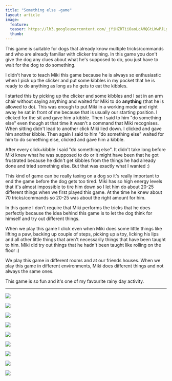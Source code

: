 ```yaml
---
title: "Something else -game"
layout: article
image:
  feature:
  teaser: https://lh3.googleusercontent.com/_jYiHZRTiiOaoLcAMQGtLWwPJLgzMVIfIzgMSvTadSGk_p4mXn2sViRxGiMOA8542vJ3zHtmAgIGvu9hZ3J4DnHDV2kBnB4qfu1FTT_K46Vl7xBNCrnznBAOrjThlstoGpDIfWgicNdVdGSGUMI8cZfowWwBo0p7pNb8D7ShwevFDVZLJg98MpAMnGJe13765pCw59DYpwwnPpyyKt-tdQJPCct0oTaCklsmWfQ1DmjB-myxAqtW_xhkh0mOMCIVXeAwWSSIMFT7RxxP_oDz6RFBNUYGZfQ0zHKpNVRiwyXCG2yZDwTzRARN8BI_u7aa35_rAmJS4EEBCkA_6YxgdVvCcr6WRWkudOPCilvusKyilVCeDP7gv2HeqPHKS74I-7r3g3EyGy7L_gqmdM93NMjvsB5yHw-sCehZokhpE058JXrgdvy3nHZixj7Rl0One7nBt2TUjtsb18-H4YBF3jj2W3jILiTvNKkGOKm1usT0310g8rjcH4pcKdpfYLr7t6W3lpuGjxqepXU6zG1HKhMNmIkrVLT-ZgVGYOcEP_QiICD3P0QQyHDGGSsf5m6fMZNf=w245
  thumb:
---
```


This game is suitable for dogs that already know multiple tricks/commands and who are already familiar with clicker training. In this game you don't give the dog any clues about what he's supposed to do, you just have to wait for the dog to do something.

I didn't have to teach Miki this game because he is always so enthusiastic when I pick up the clicker and put some kibbles in my pocket that he is ready to do anything as long as he gets to eat the kibbles.

I started this by picking up the clicker and some kibbles and I sat in an arm chair without saying anything and waited for Miki to do **anything** (that he is allowed to do). This was enough to put Miki in a working mode and right away he sat in front of me because that is usually our starting position. I clicked for the sit and gave him a kibble. Then I said to him "do something else" even though at that time it wasn't a command that Miki recognises. When sitting didn't lead to another click Miki lied down. I clicked and gave him another kibble. Then again I said to him "do something else" waited for him to do something else, clicked and gave him a kibble.

After every click+kibble I said "do something else". It didn't take long before Miki knew what he was supposed to do or it might have been that he got frustrated because he didn't get kibbles from the things he had already done and tried something else. But that was exactly what I wanted :)

This kind of game can be really taxing on a dog so it's really important to end the game before the dog gets too tired. Miki has so high energy levels that it's almost impossible to tire him down so I let him do about 20-25 different things when we first played this game. At the time he knew about 70 tricks/commands so 20-25 was about the right amount for him.

In this game I don't require that Miki performs the tricks that he does perfectly because the idea behind this game is to let the dog think for himself and try out different things.

When we play this game I click even when Miki does some little things like lifting a paw, backing up couple of steps, picking up a toy, licking his lips and all other little things that aren't necessarily things that have been taught to him. Miki did try out things that he hadn't been taught like rolling on the floor :)

We play this game in different rooms and at our friends houses. When we play this game in different environments, Miki does different things and not always the same ones.

This game is so fun and it's one of my favourite rainy day activity.

---

[![](https://lh3.googleusercontent.com/QkjMGLDXawlezJPaYvnX0m0M1yXDNfFj4Ioi3e5ZPiZEz3V-AHcGZfAWrID4Un-veDB5_363MqiSDTzfjsv4qD-OavCIdwl8xBmZygSqoDt5YLohBNsi3coOVmBkIidgtgFxhCHDrWIKhlWTIKoRNHgP0JqGoqOfDabuqR5Nrfpnb8jx0mtFVPzv1r1LSYbLtRi-F2YvYAcJtINSYaIQQzd4Sfk5zhwwjKxkG8Jc5lZQoN_bWhshXtOZ0zpopE7CXoWW3k6aknZnNvCtVIGBZZ97ASJaPlxS4WOoCwPzPX3atPGf4OkPMVJHp9lTDnrB8P77BEGJsC_4TOcjoYtdyP3jxxTkVFIrFLoszLoOlWhyAdFYUi2ew9nsOK7zEObWjvfuRfjvta-3WjIJ3bUYEsKFGAJHKCvfBzP6wlu2ubc7pVwj3pWQXEQMZzDKfnPoGLyEWULXwkPiRG47UhGPlcaPwFLS9XL2QutepWqX-Xa47FdLPa9ncCpuSTHqTUlSmNZLVHqAI3YLGRIDKcS6TbzpZmb1EP4UnZEm2h8zq33ZnL-O8CGVO-vM7E_Y-QjOeJci=w800)](https://lh3.googleusercontent.com/QkjMGLDXawlezJPaYvnX0m0M1yXDNfFj4Ioi3e5ZPiZEz3V-AHcGZfAWrID4Un-veDB5_363MqiSDTzfjsv4qD-OavCIdwl8xBmZygSqoDt5YLohBNsi3coOVmBkIidgtgFxhCHDrWIKhlWTIKoRNHgP0JqGoqOfDabuqR5Nrfpnb8jx0mtFVPzv1r1LSYbLtRi-F2YvYAcJtINSYaIQQzd4Sfk5zhwwjKxkG8Jc5lZQoN_bWhshXtOZ0zpopE7CXoWW3k6aknZnNvCtVIGBZZ97ASJaPlxS4WOoCwPzPX3atPGf4OkPMVJHp9lTDnrB8P77BEGJsC_4TOcjoYtdyP3jxxTkVFIrFLoszLoOlWhyAdFYUi2ew9nsOK7zEObWjvfuRfjvta-3WjIJ3bUYEsKFGAJHKCvfBzP6wlu2ubc7pVwj3pWQXEQMZzDKfnPoGLyEWULXwkPiRG47UhGPlcaPwFLS9XL2QutepWqX-Xa47FdLPa9ncCpuSTHqTUlSmNZLVHqAI3YLGRIDKcS6TbzpZmb1EP4UnZEm2h8zq33ZnL-O8CGVO-vM7E_Y-QjOeJci=s0)

[![](https://lh3.googleusercontent.com/vFQNewstSCDIkcoxdMYk9JHSn7dDWV-e2A1lgH6dj7OSB08AsV03EUb9PvXLHBPUvXCEnNsQWdxtA165b7m-mIxYTPmz3P-dJzurHavKevz89Uo9CH-H1xDU3A1lAXGuoCd3vm48oJqlO9MhkA9RCSAuKa7hw2yBAOktUEe8r8q5jqaCOVyrVGghFvP2mRS1NSflbFAEL3SfsuY8hTkJaHm8S4NnGra_Yzv_qAHH3zVkKkzXSOFasBJscBGbvdVTMEGoDor3syolR9pgKrpHds-dRScdCEWgdmd9uxol1vLd8YZMTMyN7T6BOIwXzTVUpwEZazLg7Oo_Xy6db-qyi78I9sYCo26UEZZxNUrQLqu2lEWyscvgO5ugnEuTE9d9oRALpRpmKO66AAVK843m-w7yqfduw5SJZ_qqTMzG8RCncTBVbtcmKOPthbuma0QgUQtlhRCtKa96TYaCSCf7u1ebEn_5wsjsF3IkLBDielK7EjyoxYgDmQdCwa02WO32Bs7WS43V6p0C8s2gdIdxlq_zRpfDnsKWJvDA9PsGtE-pq2s9ADNr3TSy5VJ-t4rH3XX5=w800)](https://lh3.googleusercontent.com/vFQNewstSCDIkcoxdMYk9JHSn7dDWV-e2A1lgH6dj7OSB08AsV03EUb9PvXLHBPUvXCEnNsQWdxtA165b7m-mIxYTPmz3P-dJzurHavKevz89Uo9CH-H1xDU3A1lAXGuoCd3vm48oJqlO9MhkA9RCSAuKa7hw2yBAOktUEe8r8q5jqaCOVyrVGghFvP2mRS1NSflbFAEL3SfsuY8hTkJaHm8S4NnGra_Yzv_qAHH3zVkKkzXSOFasBJscBGbvdVTMEGoDor3syolR9pgKrpHds-dRScdCEWgdmd9uxol1vLd8YZMTMyN7T6BOIwXzTVUpwEZazLg7Oo_Xy6db-qyi78I9sYCo26UEZZxNUrQLqu2lEWyscvgO5ugnEuTE9d9oRALpRpmKO66AAVK843m-w7yqfduw5SJZ_qqTMzG8RCncTBVbtcmKOPthbuma0QgUQtlhRCtKa96TYaCSCf7u1ebEn_5wsjsF3IkLBDielK7EjyoxYgDmQdCwa02WO32Bs7WS43V6p0C8s2gdIdxlq_zRpfDnsKWJvDA9PsGtE-pq2s9ADNr3TSy5VJ-t4rH3XX5=s0)

[![](https://lh3.googleusercontent.com/DUSZk0jq31f6J8G00fvW3wGxvvkaqm3GYsXnMzhZd8OxqO71vUrrd4ljpeXcJsfjenqK2A1xf9R7BKkiAvMnxyNz2dD2v8rYIwEtcXmkxJ1ToxKSvVDf_mFaHgQYILtjHsj1HVa0q4kRVOZ7aRFMOyZ5Upw2_i68jPAE6yFqljrWPZw6GIaWjDp3SkOgDuxl9DGohauHBWjti55nn4Y_8ojgQNXETGvNjv5yx6lFZIVXsy-ObkvqhNwXJaCOBgbxovQ9iUuyWdFw3aoTO0C8-hzUlAEv2I2Q3_qz-L8AYeqkANCR5emH3i_qigSXd3zaa1GY5bX9fmbAOaYZgu_cAAnZDtY4876TL34hqOQgi3VW1xu850ImRRsAOHtjs07z-mvVyKzmBkhzPlT53FwDrxPfjK6GzGKe6orfE3zuKi5DHZdlBoBHirGRzKzpS_7fwGsQupXLzSrhGrk4RxVnZ65MawJksYPWtCspWmhGHvQeaZhF6uQD2hx-RDWzU5qWGSA0gwe2LgsVoH7S7q3XTXuVVyeUgzDgfCEPCMRl_2n4Mqr0IKx-9Y6_vrwAiLlGs9T1=w800)](https://lh3.googleusercontent.com/DUSZk0jq31f6J8G00fvW3wGxvvkaqm3GYsXnMzhZd8OxqO71vUrrd4ljpeXcJsfjenqK2A1xf9R7BKkiAvMnxyNz2dD2v8rYIwEtcXmkxJ1ToxKSvVDf_mFaHgQYILtjHsj1HVa0q4kRVOZ7aRFMOyZ5Upw2_i68jPAE6yFqljrWPZw6GIaWjDp3SkOgDuxl9DGohauHBWjti55nn4Y_8ojgQNXETGvNjv5yx6lFZIVXsy-ObkvqhNwXJaCOBgbxovQ9iUuyWdFw3aoTO0C8-hzUlAEv2I2Q3_qz-L8AYeqkANCR5emH3i_qigSXd3zaa1GY5bX9fmbAOaYZgu_cAAnZDtY4876TL34hqOQgi3VW1xu850ImRRsAOHtjs07z-mvVyKzmBkhzPlT53FwDrxPfjK6GzGKe6orfE3zuKi5DHZdlBoBHirGRzKzpS_7fwGsQupXLzSrhGrk4RxVnZ65MawJksYPWtCspWmhGHvQeaZhF6uQD2hx-RDWzU5qWGSA0gwe2LgsVoH7S7q3XTXuVVyeUgzDgfCEPCMRl_2n4Mqr0IKx-9Y6_vrwAiLlGs9T1=s0)

[![](https://lh3.googleusercontent.com/H1nFaAPCS8PB8Vj2XLlctQ9GdtuAyRRfGepzyAV3en1hELQC0tO_mPZbmaCYoOYRcfdsAgWOnqyag54DZXNqVLx0iCFP3TtF0FtU0KOhK_alDZUlS1WSzLO5iKadZtPTi0jMvXlhpyk2X6GIPZZ1gLY2RHSbHRZZXiHGaHXLTnUG14RN9N0IYLgNL990hw-mJ1aubzc9KxVpfmPLy_zxKgmRsrI2lFQZZLel1PdEfy7bGRXmtFaZ-S2a5Bn3yLyVxp1mp-qEmyCucvXzLJ0mkVCbr2zajAoeDP5t6U8VXZotjsHMD7l6LsXrdKFQV18U5qnK9IomqI3RTOLdm04yZv0jEa1I7ys2hMt_lhTrYdSuZHsko88jgk9oRPsDlPmz-P717UrKa2zg35Ibh02yfxfCAyLWMC6DOgnKYOyYB8tNmJERhuVTDGW6gZTw7KMB4EKHOJtWPw3GYfxTw_NBMgDdqUDCYjV3aGTbvke7bZekU9LDyWkLmCQ8j8pn0d-EHaATfL69cmPZCZX5ODy_kNECpLGhy60scOdqZxL0v4B99Sm6FMaESefWKkJXKVuKAqZ4=w800)](https://lh3.googleusercontent.com/H1nFaAPCS8PB8Vj2XLlctQ9GdtuAyRRfGepzyAV3en1hELQC0tO_mPZbmaCYoOYRcfdsAgWOnqyag54DZXNqVLx0iCFP3TtF0FtU0KOhK_alDZUlS1WSzLO5iKadZtPTi0jMvXlhpyk2X6GIPZZ1gLY2RHSbHRZZXiHGaHXLTnUG14RN9N0IYLgNL990hw-mJ1aubzc9KxVpfmPLy_zxKgmRsrI2lFQZZLel1PdEfy7bGRXmtFaZ-S2a5Bn3yLyVxp1mp-qEmyCucvXzLJ0mkVCbr2zajAoeDP5t6U8VXZotjsHMD7l6LsXrdKFQV18U5qnK9IomqI3RTOLdm04yZv0jEa1I7ys2hMt_lhTrYdSuZHsko88jgk9oRPsDlPmz-P717UrKa2zg35Ibh02yfxfCAyLWMC6DOgnKYOyYB8tNmJERhuVTDGW6gZTw7KMB4EKHOJtWPw3GYfxTw_NBMgDdqUDCYjV3aGTbvke7bZekU9LDyWkLmCQ8j8pn0d-EHaATfL69cmPZCZX5ODy_kNECpLGhy60scOdqZxL0v4B99Sm6FMaESefWKkJXKVuKAqZ4=s0)

[![](https://lh3.googleusercontent.com/xb3BQTT5XCR8uuUBt3gClQ8QK-UoUfbc5U6UxTIvM756Z7sppKLJc5m4kr72l6aZyQcLqdblMWX_FT1OmGabmwi6my1orn8XRwlbxY-ERoevQAGKNY77Cmsz8XK9oznDDleukMP_6htHUVxVtIZY2F_S1rZc-NxcA83VY3q_np7CNQSrpOXGU3FGrxjhNwDRZJm5W47VLctBsmvwMhQyeCz2wpT1bEiTu-deeDV0OE41w-hi8lW5GXL8WA-3l73I1L-JLr16TFvLVdZ1nuNBcS9AzVChTz38EdjK8XtccXNE_Boe1-RaOEVRRhxYHZqukNfabXhHUUzUuei4I6X3XP-skJef0Ei9rpybZrrpyNqVgH7CRsgOkl7_S0JJ3_nw1W3XmL-Bz3YumJXOJ5etZBU1fcLaBf0UgWgAaWCzJ8mFybDPdv0p83gQEwVitEioAUmC-BUiv9vz43IvMyzkoqrYo6XlyH__M2P-gonCky0mNeQIdopBmFQezdo508CKR1IwTR7pebpCgyFPggl18WWj5WmOCPjHZHCnZc1MXCF6OXZ9Hc0sB_Pcjwp8GFn08tfg=w800)](https://lh3.googleusercontent.com/xb3BQTT5XCR8uuUBt3gClQ8QK-UoUfbc5U6UxTIvM756Z7sppKLJc5m4kr72l6aZyQcLqdblMWX_FT1OmGabmwi6my1orn8XRwlbxY-ERoevQAGKNY77Cmsz8XK9oznDDleukMP_6htHUVxVtIZY2F_S1rZc-NxcA83VY3q_np7CNQSrpOXGU3FGrxjhNwDRZJm5W47VLctBsmvwMhQyeCz2wpT1bEiTu-deeDV0OE41w-hi8lW5GXL8WA-3l73I1L-JLr16TFvLVdZ1nuNBcS9AzVChTz38EdjK8XtccXNE_Boe1-RaOEVRRhxYHZqukNfabXhHUUzUuei4I6X3XP-skJef0Ei9rpybZrrpyNqVgH7CRsgOkl7_S0JJ3_nw1W3XmL-Bz3YumJXOJ5etZBU1fcLaBf0UgWgAaWCzJ8mFybDPdv0p83gQEwVitEioAUmC-BUiv9vz43IvMyzkoqrYo6XlyH__M2P-gonCky0mNeQIdopBmFQezdo508CKR1IwTR7pebpCgyFPggl18WWj5WmOCPjHZHCnZc1MXCF6OXZ9Hc0sB_Pcjwp8GFn08tfg=s0)

[![](https://lh3.googleusercontent.com/y1D6Acossht3O6w9LsyirYmp-9oZuvEqu7NAi83m88bGZH6k0V_T6nkjeDvFgyu2oogj_ERp6lYNvh-_TH1KhwkdBgNqV1H_xE2lUf0s2e6pLvUJrlvaUGD33_XdCGJ-lP4UEZaW975niZKCqCaRHJHF669U2AYhv2KtUXALicTXjdyJHWEQ-f4jYtagq5zj6gHsBYzs2Tq1_JK8Rr5Dmogv2WMQXWGaG-fsuFCfAT4R6VF5vCmqXiST-kcBy6Ue7eL7Fus6tUOPAAFgJ9qW9-M-WNniy1MjG7xMK2F3i3oTWx8P3UZjChKNmQLBBcNWJ0NpQRsry8cU9GZKgow1VkqOZGB4Eb8e7g-ljSHs6kCXckENB4YUBdSp25AOhIoatQ7fvK7_P_84sH5XBg8hDPP5UN5K5Fioe5geODATw42ZVeenrvwRhgfZgnBcoPhSwhxkedUhzo151pgZoU0pved_bPd8FG1vHQiD_edFyz_NCOrP_D0anfO4RAky6blEejgfYeHEvp91b26KZTYCyAPJVsuf538twFq9rS-tcbvhghfeMi2NK23QD6DsEfAFmkRw=w800)](https://lh3.googleusercontent.com/y1D6Acossht3O6w9LsyirYmp-9oZuvEqu7NAi83m88bGZH6k0V_T6nkjeDvFgyu2oogj_ERp6lYNvh-_TH1KhwkdBgNqV1H_xE2lUf0s2e6pLvUJrlvaUGD33_XdCGJ-lP4UEZaW975niZKCqCaRHJHF669U2AYhv2KtUXALicTXjdyJHWEQ-f4jYtagq5zj6gHsBYzs2Tq1_JK8Rr5Dmogv2WMQXWGaG-fsuFCfAT4R6VF5vCmqXiST-kcBy6Ue7eL7Fus6tUOPAAFgJ9qW9-M-WNniy1MjG7xMK2F3i3oTWx8P3UZjChKNmQLBBcNWJ0NpQRsry8cU9GZKgow1VkqOZGB4Eb8e7g-ljSHs6kCXckENB4YUBdSp25AOhIoatQ7fvK7_P_84sH5XBg8hDPP5UN5K5Fioe5geODATw42ZVeenrvwRhgfZgnBcoPhSwhxkedUhzo151pgZoU0pved_bPd8FG1vHQiD_edFyz_NCOrP_D0anfO4RAky6blEejgfYeHEvp91b26KZTYCyAPJVsuf538twFq9rS-tcbvhghfeMi2NK23QD6DsEfAFmkRw=s0)

[![](https://lh3.googleusercontent.com/QUIz9DEESwhg9nAAH-StvnjjAK79UP3JzyEw3CP131If29Ler72qk5q8cZKmb8i5mi6Nmhj1-H968HH9DatBizGKVa2kdwK1wHnQIjNQvJd_cj0hUkCMBMXP0dtUJ2z5XlYkRMjYJZj_TqIj8E2H71vzZICOtaJAS_xFn4s1QEjZeyE4iDd8IQTIpEzc0CFLOtkxQNLtbWUhsthex2Wi5Wi83Yd2MNSs-KXwZysZlRWoM4tQuZLxB1bqpjmWu0G_ovFE9jXULZam2sb7ps8yowYwoQBC64vUF6l1nKgkJu0sp6A2qA1MjWiJrLAW5pqsFkq9XiCtCpBh1U04qpW0VHCtGwUil8mOsdbRippe0FJQOPJYs6dQDMjF6829hXbX9SEYtDsqfCjqMFsliyJGJhaKswlKIeP8jXeMGmdUOMeDDK-XdNU5tlOtcFgto3N3Nq9rJDjhuQuaydu76Qo_JuNUQpBAGX-9nhAqVRrLhLFApA2NvSEaypcG9eOeJUwO8LoSjjsjJffIauHDJI0IQt2h9j8xfnAPzj6zyDJtO2n0hu2G15s2HcORuHal7nLa5x7K=w800)](https://lh3.googleusercontent.com/QUIz9DEESwhg9nAAH-StvnjjAK79UP3JzyEw3CP131If29Ler72qk5q8cZKmb8i5mi6Nmhj1-H968HH9DatBizGKVa2kdwK1wHnQIjNQvJd_cj0hUkCMBMXP0dtUJ2z5XlYkRMjYJZj_TqIj8E2H71vzZICOtaJAS_xFn4s1QEjZeyE4iDd8IQTIpEzc0CFLOtkxQNLtbWUhsthex2Wi5Wi83Yd2MNSs-KXwZysZlRWoM4tQuZLxB1bqpjmWu0G_ovFE9jXULZam2sb7ps8yowYwoQBC64vUF6l1nKgkJu0sp6A2qA1MjWiJrLAW5pqsFkq9XiCtCpBh1U04qpW0VHCtGwUil8mOsdbRippe0FJQOPJYs6dQDMjF6829hXbX9SEYtDsqfCjqMFsliyJGJhaKswlKIeP8jXeMGmdUOMeDDK-XdNU5tlOtcFgto3N3Nq9rJDjhuQuaydu76Qo_JuNUQpBAGX-9nhAqVRrLhLFApA2NvSEaypcG9eOeJUwO8LoSjjsjJffIauHDJI0IQt2h9j8xfnAPzj6zyDJtO2n0hu2G15s2HcORuHal7nLa5x7K=s0)

[![](https://lh3.googleusercontent.com/V6dA_w8oKS3-PYwLVRsdgKnkqqaNOWTPqbIxgrqFxba2KhNOcmYpIBG12D8XKdOUpX1NWYIkPb5Lou7vWT0l2rprayjHyKGNL7noxzXjWQVYuUR2Tuvff2iEKJCSjYDz7eMwWw-bFL-NDEtgRROOOrWXUAWQfzOXTe2khoAVRJmjjduwpMBNDJ_YrrDdcB79_9hrA-TEsvt7TvGSmqamZfGwP9eEr-iy_5OhmUum8U2NZDUaRaSsLMDFEzqKJVcUTFfRQEVo3-bIwaLMEFiaOyYs5XV5ZwS-FdZ2jhKHRww-teD-aTeaADJrIcZH2xtzsNIDyxVDlu1bSETeoAJ1aJ56M2uJOdRj7j9MMwGU4NgpSqZKoJZmVT-2GyfS-vMLtr1ay9n9yLWFha1OJohQ8cTh44VCgZW9okUVxS-wY9sCW2EymKRf2KrXdAgVeFBom--XSR_8P8Uc0etL0bikpu06aJaes-tTdiQR45nboUdR_DRh1taNyPalemBpvIS8Bds5uxhCkM5zL_yi-pWkuq3hy5PhssqLrChOMkDFxaoCpeZY3YVEtfA8LWF4CkjFojYI=w800)](https://lh3.googleusercontent.com/V6dA_w8oKS3-PYwLVRsdgKnkqqaNOWTPqbIxgrqFxba2KhNOcmYpIBG12D8XKdOUpX1NWYIkPb5Lou7vWT0l2rprayjHyKGNL7noxzXjWQVYuUR2Tuvff2iEKJCSjYDz7eMwWw-bFL-NDEtgRROOOrWXUAWQfzOXTe2khoAVRJmjjduwpMBNDJ_YrrDdcB79_9hrA-TEsvt7TvGSmqamZfGwP9eEr-iy_5OhmUum8U2NZDUaRaSsLMDFEzqKJVcUTFfRQEVo3-bIwaLMEFiaOyYs5XV5ZwS-FdZ2jhKHRww-teD-aTeaADJrIcZH2xtzsNIDyxVDlu1bSETeoAJ1aJ56M2uJOdRj7j9MMwGU4NgpSqZKoJZmVT-2GyfS-vMLtr1ay9n9yLWFha1OJohQ8cTh44VCgZW9okUVxS-wY9sCW2EymKRf2KrXdAgVeFBom--XSR_8P8Uc0etL0bikpu06aJaes-tTdiQR45nboUdR_DRh1taNyPalemBpvIS8Bds5uxhCkM5zL_yi-pWkuq3hy5PhssqLrChOMkDFxaoCpeZY3YVEtfA8LWF4CkjFojYI=s0)

[![](https://lh3.googleusercontent.com/CoHI9MPt4rATclfQYtK6SSr3yo0eioRVktABxZ_cDFcxU-kEgUhpwz07mzlDiHhVRbYf9ox-znlN70eQaz9q-qPKsDNOmOtRbYF2puahfO1CNEm2bIjk4OTCuaf-nbcpvOHUrGsaMuJO0klhDGkyTr1h-fJYwBkEza7lYdCHJELNDHmCLWsVNDqCWDASFIBQXyk5d8oSWNrVuY61p1wKvU6X0O0007vb3FgE49EG6HJ4aUtOSoagu7sbz_myOEzk3vkJP10u5rtq7vLqugqeJAno2OSIyCo4DHtRDV_izcCP6jtrgkjNiDUy32UD10Mit9Lp5scwP3CkC7sWNEflw6Ut4OHKHMmCcG1q8aCT1WjuUmJmQJpTmLsGJatgzfstMuoIkT3A0iTU0IzbbA3PjfXx0JmXgPC2rtJVsw30sq-aEdjfkR6ZCGorslgnxl8VGaXNMfxQwCobikOp2HMGLbfzE7uKu-xvw0jH3mM9nZ6zcCOMvwQxYGk0f_l1rZoOnODbEpil05uJGwAiD05MTz8_rX5qKYitVyS7jSVLVPGU5VXWvFLABE8gq2dVooVBQgfl=w800)](https://lh3.googleusercontent.com/CoHI9MPt4rATclfQYtK6SSr3yo0eioRVktABxZ_cDFcxU-kEgUhpwz07mzlDiHhVRbYf9ox-znlN70eQaz9q-qPKsDNOmOtRbYF2puahfO1CNEm2bIjk4OTCuaf-nbcpvOHUrGsaMuJO0klhDGkyTr1h-fJYwBkEza7lYdCHJELNDHmCLWsVNDqCWDASFIBQXyk5d8oSWNrVuY61p1wKvU6X0O0007vb3FgE49EG6HJ4aUtOSoagu7sbz_myOEzk3vkJP10u5rtq7vLqugqeJAno2OSIyCo4DHtRDV_izcCP6jtrgkjNiDUy32UD10Mit9Lp5scwP3CkC7sWNEflw6Ut4OHKHMmCcG1q8aCT1WjuUmJmQJpTmLsGJatgzfstMuoIkT3A0iTU0IzbbA3PjfXx0JmXgPC2rtJVsw30sq-aEdjfkR6ZCGorslgnxl8VGaXNMfxQwCobikOp2HMGLbfzE7uKu-xvw0jH3mM9nZ6zcCOMvwQxYGk0f_l1rZoOnODbEpil05uJGwAiD05MTz8_rX5qKYitVyS7jSVLVPGU5VXWvFLABE8gq2dVooVBQgfl=s0)
